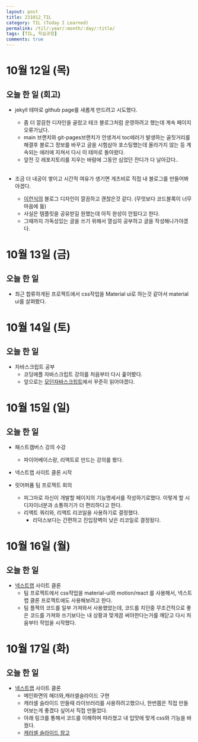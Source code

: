 ```yaml
---
layout: post
title: 231012_TIL
category: TIL (Today I Learned)
permalink: /til/:year/:month/:day/:title/
tags: [TIL, 학습과정]
comments: true
---
```


# 10월 12일 (목)

## 오늘 한 일 (회고)

- jekyll 테마로 github page를 새롭게 만드려고 시도했다.

  - 좀 더 깔끔한 디자인을 골랐고 테크 블로그처럼 운영하려고 했는데 계속 페이지 오류가났다.
  - main 브랜치와 git-pages브랜치가 안생겨서 toc에러가 발생하는 골칫거리를 해결후 블로그 정보를 바꾸고 글을 시험삼아 포스팅했는데 올라가지 않는 등 계속되는 에러에 지쳐서 다시 이 테마로 돌아왔다.
  - 앞전 깃 레포지토리를 지우는 바람에 그동안 심었던 잔디가 다 날아갔다.. <br/><br/>

- 조금 더 내공이 쌓이고 시간적 여유가 생기면 게츠비로 직접 내 블로그를 만들어봐야겠다.
  - [이런식의](https://gparkkii.github.io/) 블로그 디자인이 깔끔하고 괜찮은것 같다. (무엇보다 코드블록이 너무 마음에 듦)
  - 사실은 템플릿을 공유받길 원했는데 아직 완성이 안됬다고 한다.
  - 그때까지 가독성있는 글을 쓰기 위해서 열심히 공부하고 글을 작성해나가야겠다.

# 10월 13일 (금)

## 오늘 한 일

- 최근 합류하게된 프로젝트에서 css작업을 Material ui로 하는것 같아서 material ui를 살펴봤다.

# 10월 14일 (토)

## 오늘 한 일

- 자바스크립트 공부
  - 코딩애플 자바스크립트 강의를 처음부터 다시 훑어봤다.
  - 앞으로는 [모던자바스크립트](https://ko.javascript.info/)에서 꾸준히 읽어야겠다.

# 10월 15일 (일)

## 오늘 한 일

- 패스트캠버스 강의 수강

  - 파이어베이스랑, 리액트로 만드는 강의를 봤다.

- 넥스트랩 사이트 클론 시작
- 릿어퍼퓸 팀 프로젝트 회의
  - 피그마로 자신이 개발할 페이지의 기능명세서를 작성하기로했다. 이렇게 할 시 디자이너분과 소통하기가 더 편리하다고 한다.
  - 리액트 쿼리와, 리액트 리코일을 사용하기로 결정했다.
    - 리덕스보다는 간편하고 진입장벽이 낮은 리코일로 결정됬다.

# 10월 16일 (월)

## 오늘 한 일

- [넥스트랩](https://www.nextlab.ai/index.php) 사이트 클론
  - 팀 프로젝트에서 css작업을 material-ui와 motion/react 를 사용해서, 넥스트랩 클론 프로젝트에도 사용해보려고 한다.
  - 팀 플젝의 코드를 일부 가져와서 사용했었는데, 코드를 치던중 무조건적으로 좋은 코드를 가져와 쓰기보다는 내 상황과 맞게끔 써야한다는거를 깨닫고 다시 처음부터 작업을 시작했다.

# 10월 17일 (화)

## 오늘 한 일

- [넥스트랩](https://www.nextlab.ai/index.php) 사이트 클론
  - 메인화면의 헤더와,캐러셀슬라이드 구현
  - 캐러셀 슬라이드 만들때 라이브러리를 사용하려고했으나, 한번쯤은 직접 만들어보는게 좋겠다 싶어서 직접 만들었다.
  - 아래 링크를 통해서 코드를 이해하며 따라쳤고 내 입맛에 맞게 css와 기능을 바꿨다.
  - [캐러셀 슬라이드 참고](https://doooodle932.tistory.com/130)
